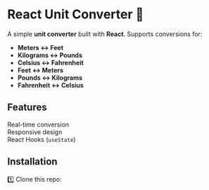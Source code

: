 # React Unit Converter 🔢

A simple **unit converter** built with **React**. Supports conversions for:
- **Meters ↔ Feet**
- **Kilograms ↔ Pounds**
- **Celsius ↔ Fahrenheit**
- **Feet ↔ Meters**
- **Pounds ↔ Kilograms**
- **Fahrenheit ↔ Celsius**

## Features
Real-time conversion  
Responsive design  
React Hooks (`useState`)  

## Installation
1️⃣ Clone this repo:  
```bash


